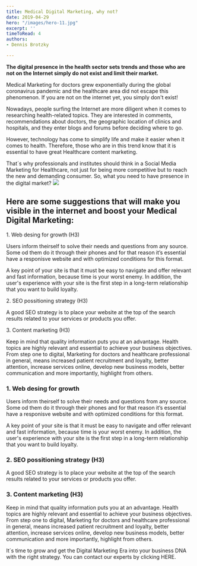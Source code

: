 ```yaml
---
title: Medical Digital Marketing, why not?
date: 2019-04-29
hero: "/images/hero-11.jpg"
excerpt: ''
timeToRead: 4
authors:
- Dennis Brotzky

---
```

**The digital presence in the health sector sets trends and those who are not on the Internet simply do not exist and limit their market.** 

Medical Marketing for doctors grew exponentially during the global coronavirus pandemic and the healthcare area did not escape this phenomenon. If you are not on the internet yet, you simply don't exist!

Nowadays, people surfing the Internet are more diligent when it comes to researching health-related topics. They are interested in comments, recommendations about doctors, the geographic location of clinics and hospitals, and they enter blogs and forums before deciding where to go.

However, technology has come to simplify life and make it easier when it comes to health. Therefore, those who are in this trend know that it is essential to have great Healthcare content marketing.

That´s why professionals and institutes should think in a Social Media Marketing for Healthcare, not just for being more competitive but to reach the new and demanding consumer. So, what you need to have presence in the digital market? ![](/images/banner-healthcare03.png)

## Here are some suggestions that will make you visible in the internet and boost your Medical Digital Marketing:

1\. Web desing for growth (H3)

Users inform theirself to solve their needs and questions from any source. Some od them do it through their phones and for that reason it’s essential have a responisve website and with optimized conditions for this format.

A key point of your site is that it must be easy to navigate and offer relevant and fast information, because time is your worst enemy. In addition, the user's experience with your site is the first step in a long-term relationship that you want to build loyalty.

2\. SEO possitioning strategy (H3)

A good SEO strategy is to place your website at the top of the search results related to your services or products you offer.

3\. Content marketing (H3)

Keep in mind that quality information puts you at an advantage. Health topics are highly relevant and essential to achieve your business objectives. From step one to digital, Marketing for doctors and healthcare professional in general, means increased patient recruitment and loyalty, better attention, increase services online, develop new business models, better communication and more importantly, highlight from others. 

### 1. Web desing for growth

Users inform theirself to solve their needs and questions from any source. Some od them do it through their phones and for that reason it’s essential have a responisve website and with optimized conditions for this format.

A key point of your site is that it must be easy to navigate and offer relevant and fast information, because time is your worst enemy. In addition, the user's experience with your site is the first step in a long-term relationship that you want to build loyalty.

### 2. SEO possitioning strategy (H3)

A good SEO strategy is to place your website at the top of the search results related to your services or products you offer.

### 3. Content marketing (H3)

Keep in mind that quality information puts you at an advantage. Health topics are highly relevant and essential to achieve your business objectives. From step one to digital, Marketing for doctors and healthcare professional in general, means increased patient recruitment and loyalty, better attention, increase services online, develop new business models, better communication and more importantly, highlight from others. 

It´s time to grow and get the Digital Marketing Era into your business DNA with the right strategy. You can contact our experts by clicking HERE.